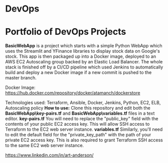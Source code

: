 # DevOps

# Portfolio of DevOps Projects

**BasicWebApp** is a project which starts with a simple Python WebApp which uses the Streamlit and YFinance libraries to display stock data on Google's stock. This app is then packaged up into a Docker image, deployed to an AWS EC2 Autoscaling group backed by an Elastic Load Balancer. The whole stack is finished off by a CI/CD pipeline which used Jenkins to automatically build and deploy a new Docker image if a new commit is pushed to the master branch.

Docker Image: https://hub.docker.com/repository/docker/atamanch/dockerstore

Technologies used: Terraform, Ansible, Docker, Jenkins, Python, EC2, ELB, Autoscaling policy
**How to use:**
Clone this repository and edit both the **BasicWebApp\key-pairs.tf** and **BasicWebApp\variables.tf** files in a text editor. 
**key-pairs.tf**
You will need to replace the "public_key" field with the contents of your public EC2 access key. This will allow SSH access to Terraform to the EC2 web server instance.
**variables.tf**
Similarly, you'll need to edit the default field for the "private_key_path" with the path of your private EC2 access key. This is also required to grant Terraform SSH access to the same EC2 web server instance.

https://www.linkedin.com/in/art-anderson/
